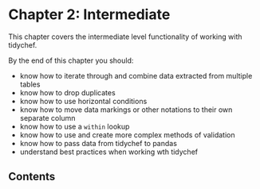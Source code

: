 # Chapter 2: Intermediate

This chapter covers the intermediate level functionality of working with tidychef.

By the end of this chapter you should:

- know how to iterate through and combine data extracted from multiple tables
- know how to drop duplicates
- know how to use horizontal conditions
- know how to move data markings or other notations to their own separate column
- know how to use a `within` lookup
- know how to use and create more complex methods of validation
- know how to pass data from tidychef to pandas
- understand best practices when working wth tidychef

## Contents

```{tableofcontents}
```
